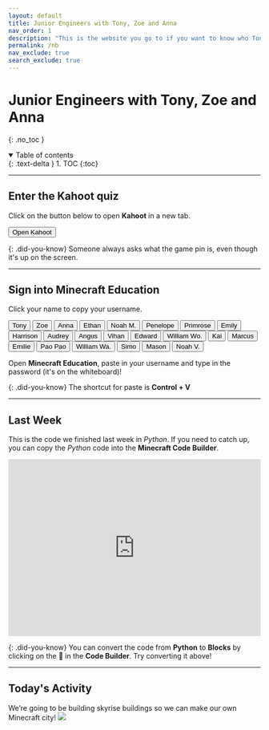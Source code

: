 ```yaml
---
layout: default
title: Junior Engineers with Tony, Zoe and Anna
nav_order: 1
description: "This is the website you go to if you want to know who Tony Le is." 
permalink: /nb
nav_exclude: true
search_exclude: true
---
```


# Junior Engineers with Tony, Zoe and Anna
{: .no_toc }

<details open markdown="block">
  <summary>
    Table of contents
  </summary>
  {: .text-delta }
1. TOC
{:toc}
</details>

---

## Enter the Kahoot quiz
Click on the button below to open **Kahoot** in a new tab.

<a href="https://kahoot.it" target="_blank"><button class="btn btn-purple">Open Kahoot</button></a>

{: .did-you-know}
Someone always asks what the game pin is, even though it's up on the screen.

---

## Sign into Minecraft Education
Click your name to copy your username.

<div id="roll">
  <button class="btn mr-4 mb-4" id="instructor23">Tony</button>
  <button class="btn mr-4 mb-4" id="instructor23">Zoe</button>
  <button class="btn mr-4 mb-4" id="instructor23">Anna</button>
  <button class="btn mr-4 mb-4" id="junior1">Ethan</button>
  <button class="btn mr-4 mb-4" id="junior2">Noah M.</button>
  <button class="btn mr-4 mb-4" id="junior3">Penelope</button>
  <button class="btn mr-4 mb-4" id="junior4">Primrose</button>
  <button class="btn mr-4 mb-4" id="junior5">Emily</button>
  <button class="btn mr-4 mb-4" id="junior6">Harrison</button>
  <button class="btn mr-4 mb-4" id="junior7">Audrey</button>
  <button class="btn mr-4 mb-4" id="junior8">Angus</button>
  <button class="btn mr-4 mb-4" id="junior9">Vihan</button>
  <button class="btn mr-4 mb-4" id="junior10">Edward</button>
  <button class="btn mr-4 mb-4" id="junior11">William Wo.</button>
  <button class="btn mr-4 mb-4" id="junior12">Kai</button>
  <button class="btn mr-4 mb-4" id="junior13">Marcus</button>
  <button class="btn mr-4 mb-4" id="junior14">Emilie</button>
  <button class="btn mr-4 mb-4" id="junior15">Pao Pao</button>
  <button class="btn mr-4 mb-4" id="junior16">William Wa.</button>
  <button class="btn mr-4 mb-4" id="junior17">Simo</button>
  <button class="btn mr-4 mb-4" id="junior18">Mason</button>
  <button class="btn mr-4 mb-4" id="junior19">Noah V.</button>
</div>

Open **Minecraft Education**, paste in your username and type in the password (it's on the whiteboard)!

{: .did-you-know}
The shortcut for paste is **Control + V**

---

## Last Week
This is the code we finished last week in *Python*. If you need to catch up, you can copy the *Python* code into the **Minecraft Code Builder**.

<div style="position:relative;height:0;padding-bottom:70%;overflow:hidden;"><iframe style="position:absolute;top:0;left:0;width:100%;height:100%;" src="https://minecraft.makecode.com/#pub:_d6PcmiFMhTz8" frameborder="0" sandbox="allow-popups allow-forms allow-scripts allow-same-origin"></iframe></div>

{: .did-you-know}
You can convert the code from **Python** to **Blocks** by clicking on the 🧩 in the **Code Builder**. Try converting it above!

---

## Today's Activity
We’re going to be building skyrise buildings so we can make our own Minecraft city!
![](https://static.planetminecraft.com/files/resource_media/screenshot/1834/2018-08-23-17-51-14-copy-1535046684.png)

<script>
  const sortList = list => [...list].sort((a, b) => {
    const A = a.textContent, B = b.textContent;
    return (A < B) ? -1 : (A > B) ? 1 : 0;
  });

  window.addEventListener("load", function() {
    const ul = document.getElementById("roll");
    const list = ul.querySelectorAll("button");
    ul.append(...sortList(list));
  });
</script>
<script>
  var domain = "@jnreng.onmicrosoft.com";
  var roll = document.getElementById("roll");
  roll.addEventListener("click", function(event) {
    if (event.target.nodeName == "BUTTON") {
      var button = event.target;
      navigator.clipboard.writeText(button.id + domain);
      for (let i = 0; i < roll.children.length; i++) {
        let student = roll.children[i];
        student.classList.remove("btn-purple");
      };
      button.classList.add("btn-purple");
    };
  });
</script>


